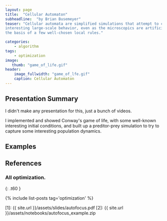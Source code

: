 ```yaml
---
layout: page
title:  "Cellular Automaton"
subheadline:  "by Brian Busemeyer"
teaser: "Cellular automata are simplified simulations that attempt to capture
interesting large-scale behavior, even as the microscopics are artificial, on
the basis of a few well-chosen local rules."

categories:
    - algorithm
tags:
    - optimization
image:
   thumb: "game_of_life.gif"
header:
    image_fullwidth: "game_of_lfe.gif"
    caption: Cellular Automaton
---
```

<!-- Page Content Starts Here -->

## Presentation Summary
I didn't make any presentation for this, just a bunch of videos.

I implemented and showed Conway's game of life, with some well-known
interesting initial conditions, and built up a preditor-prey simulation to try
to capture some interesting population dynamics.

## Examples

## References

### All optimization.
{: .t60 }

{% include list-posts tag='optimization' %}

[1]: {{ site.url }}/assets/slides/autofocus.pdf
[2]: {{ site.url }}/assets/notebooks/autofocus_example.zip

